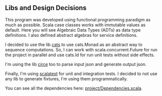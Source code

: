 ## Libs and Design Decisions

This program was developed using functional programming paradigm as much as possible. Scala case classes works with immutable values as default. Here you will see Algebraic Data Types (ADTs) as data type definitions. I also defined abstract algebras for service definitions.

I decided to use the lib [cats](https://typelevel.org/cats/) to use cats.Monad as an abstract way to sequence computations. So, I can work with scala.concurrent.Future for run the project in parallel and use cats.Id for run unit tests without side effects.

I'm using the lib [circe](https://circe.github.io/circe/) too to parse input json and generate output json.

Finally, I'm using [scalatest](http://www.scalatest.org/) for unit and integration tests. I decided to not use any lib to generate fixtures, I'm using them programmatically.

You can see all the dependencies here: [project/Dependencies.scala](../project/Dependencies.scala).